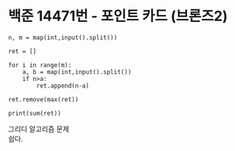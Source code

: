 # 백준 14471번 - 포인트 카드 (브론즈2)

```
n, m = map(int,input().split())

ret = []

for i in range(m):
    a, b = map(int,input().split())
    if n>a:
        ret.append(n-a)

ret.remove(max(ret))

print(sum(ret))
```

그리디 알고리즘 문제  
쉽다.